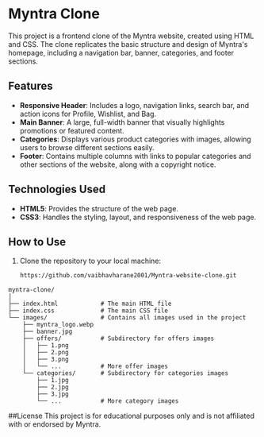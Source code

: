 # Myntra Clone

This project is a frontend clone of the Myntra website, created using HTML and CSS. The clone replicates the basic structure and design of Myntra's homepage, including a navigation bar, banner, categories, and footer sections.

## Features

- **Responsive Header**: Includes a logo, navigation links, search bar, and action icons for Profile, Wishlist, and Bag.
- **Main Banner**: A large, full-width banner that visually highlights promotions or featured content.
- **Categories**: Displays various product categories with images, allowing users to browse different sections easily.
- **Footer**: Contains multiple columns with links to popular categories and other sections of the website, along with a copyright notice.

## Technologies Used

- **HTML5**: Provides the structure of the web page.
- **CSS3**: Handles the styling, layout, and responsiveness of the web page.

## How to Use

1. Clone the repository to your local machine:
   ```bash
   https://github.com/vaibhavharane2001/Myntra-website-clone.git
```
myntra-clone/
│
├── index.html            # The main HTML file
├── index.css             # The main CSS file
└── images/               # Contains all images used in the project
    ├── myntra_logo.webp
    ├── banner.jpg
    ├── offers/           # Subdirectory for offers images
    │   ├── 1.png
    │   ├── 2.png
    │   ├── 3.png
    │   └── ...           # More offer images
    └── categories/       # Subdirectory for categories images
        ├── 1.jpg
        ├── 2.jpg
        ├── 3.jpg
        └── ...           # More category images
```

##License
This project is for educational purposes only and is not affiliated with or endorsed by Myntra.
